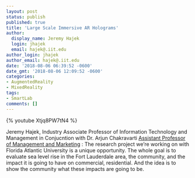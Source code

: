 ```yaml
---
layout: post
status: publish
published: true
title: 'Large Scale Immersive AR Holograms'
author:
  display_name: Jeremy Hajek
  login: jhajek
  email: hajek@.iit.edu
author_login: jhajek
author_email: hajek@.iit.edu
date: '2018-08-06 06:39:52 -0600'
date_gmt: '2018-08-06 12:09:52 -0600'
categories:
- AugmentedReality
- MixedReality
tags: 
- SmartLab
comments: []
---
```


{% youtube Xtjq8PW7tN4 %}

Jeremy Hajek, Industry Associate Professor of Information Technology and Management in Conjucntion with Dr. Arjun Chakravarti 
[Assistant Professor of Management and Marketing](https://stuart.iit.edu/faculty/arjun-chakravarti "Arjun Chakravarti") : The research project we’re working on with Florida Atlantic University is a unique opportunity. The whole goal is to evaluate sea level rise in the Fort Lauderdale area, the community, and the impact it is going to have on commercial, residential. And the idea is to show the community what these impacts are going to be.
